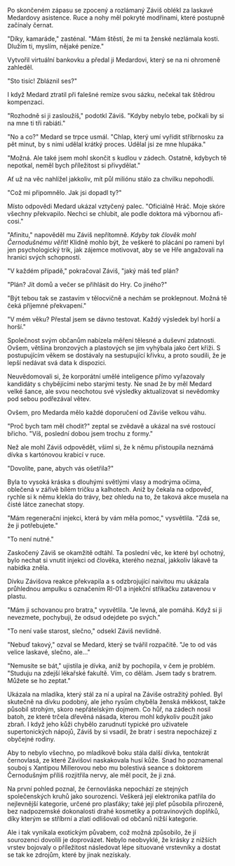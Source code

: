 Po skončeném zápasu se zpocený a rozlámaný Záviš oblékl za laskavé Medardovy asistence. Ruce a nohy měl pokryté modřinami, které postupně začínaly černat.

"Díky, kamaráde," zasténal. "Mám štěstí, že mi ta ženské nezlámala kosti. Dlužím ti, myslím, nějaké peníze."

Vytvořil virtuální bankovku a předal ji Medardovi, který se na ni ohromeně zahleděl.

"Sto tisíc! Zbláznil ses?"

I když Medard ztratil při falešné remíze svou sázku, nečekal tak štědrou kompenzaci.

"Rozhodně si ji zasloužíš," podotkl Záviš. "Kdyby nebylo tebe, počkali by si na mne ti tři rabiáti."

"No a co?" Medard se trpce usmál. "Chlap, který umí vyřídit stříbrnosku za pět minut, by s nimi udělal krátký proces. Udělal jsi ze mne hlupáka."

"Možná. Ale také jsem mohl skončit s kudlou v zádech. Ostatně, kdybych tě nepotkal, neměl bych příležitost si přivydělat."

Ať už na věc nahlížel jakkoliv, mít půl miliónu stálo za chvilku nepohodlí.

"Což mi připomnělo. Jak jsi dopadl ty?"

Místo odpovědi Medard ukázal vztyčený palec. "Oficiálně Hráč. Moje skóre všechny překvapilo. Nechci se chlubit, ale podle doktora má výbornou afi-cosi."

"Afinitu," napověděl mu Záviš nepřítomně. *Kdyby tak člověk mohl Černodušnému věřit!* Klidně mohlo být, že veškeré to plácání po rameni byl jen psychologický trik, jak zájemce motivovat, aby se ve Hře angažovali na hranici svých schopností.

"V každém případě," pokračoval Záviš, "jaký máš teď plán?

"Plán? Jít domů a večer se přihlásit do Hry. Co jiného?"

"Být tebou tak se zastavím v tělocvičně a nechám se proklepnout. Možná tě čeká příjemné překvapení." 

"V mém věku? Přestal jsem se dávno testovat. Každý výsledek byl horší a horší."

Společnost svým občanům nabízela měření tělesné a duševní zdatnosti. Ovšem, většina bronzových a plastových se jim vyhýbala jako čert kříži. S postupujícím věkem se dostávaly na sestupující křivku, a proto soudili, že je lepší nedávat svá data k dispozici.

Neuvědomovali si, že korporátní umělé inteligence přímo vyřazovaly kandidáty s chybějícími nebo starými testy. Ne snad že by měl Medard velké šance, ale svou neochotou své výsledky aktualizovat si nevědomky pod sebou podřezával větev.

Ovšem, pro Medarda mělo každé doporučení od Záviše velkou váhu.

"Proč bych tam měl chodit?" zeptal se zvědavě a ukázal na své rostoucí břicho. "Víš, poslední dobou jsem trochu z formy."

Než ale mohl Záviš odpovědět, všiml si, že k němu přistoupila neznámá dívka s kartónovou krabicí v ruce.

"Dovolíte, pane, abych vás ošetřila?"

Byla to vysoká kráska s dlouhými světlými vlasy a modrýma očima,  oblečená v zářivě bílém tričku a kalhotech. Aniž by čekala na odpověď, rychle si k němu klekla do trávy, bez ohledu na to, že taková akce musela na čisté látce zanechat stopy.

"Mám regenerační injekci, která by vám měla pomoc," vysvětlila. "Zdá se, že ji potřebujete."

"To není nutné."

Zaskočený Záviš se okamžitě odtáhl. Ta poslední věc, ke které byl ochotný, bylo nechat si vnutit injekci od člověka, kterého neznal, jakkoliv lákavě ta nabídka zněla.

Dívku Závišova reakce překvapila a s odzbrojující naivitou mu ukázala průhlednou ampulku s označením RI-01 a injekční stříkačku zatavenou v plastu.

"Mám ji schovanou pro bratra," vysvětlila. "Je levná, ale pomáhá. Když si ji nevezmete, pochybuji, že odsud odejdete po svých."

"To není vaše starost, slečno," odsekl Záviš nevlídně.

"Nebuď takový," ozval se Medard, který se tvářil rozpačitě. "Je to od vás velice laskavé, slečno, ale..."

"Nemusíte se bát," ujistila je dívka, aniž by pochopila, v čem je problém. "Studuju na zdejší lékařské fakultě. Vím, co dělám. Jsem tady s bratrem. Můžete se ho zeptat."

Ukázala na mladíka, který stál za ní a upíral na Záviše ostražitý pohled. Byl skutečně na dívku podobný, ale jeho rysům chyběla ženská měkkost, takže působil strohým, skoro nepřátelským dojmem. Co hůř, na zádech nosil batoh, ze které trčela dřevěná násada, kterou mohl kdykoliv použít jako zbraň. I když jeho kůži chybělo zarudnutí  typické pro uživatele supertonických nápojů, Záviš by si vsadil, že bratr i sestra nepocházejí z obyčejné rodiny.

Aby to nebylo všechno, po mladíkově boku stála další dívka, tentokrát černovlasá, ze které Závišovi naskakovala husí kůže. Snad ho poznamenal souboj s Xantipou Millerovou nebo mu bolestivá seance s doktorem Černodušným příliš rozjitřila nervy, ale měl pocit, že ji zná.

Na první pohled poznal, že černovláska nepochází ze stejných společenských kruhů jako sourozenci. Veškerá její elektronika patřila do nejlevnější kategorie, určené pro plasťáky; také její pleť působila přirozeně, bez nadpozemské dokonalosti drahé kosmetiky a potravinových doplňků, díky kterým se stříbrní a zlatí odlišovali od občanů nižší kategorie.

Ale i tak vynikala exotickým půvabem, což možná způsobilo, že jí sourozenci dovolili je doprovázet. Nebylo neobvyklé, že krásky z nižších vrstev bojovaly o příležitost následovat lépe situované vrstevníky a dostat se tak ke zdrojům, které by jinak nezískaly.